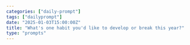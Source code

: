 ```yaml
---
categories: ["daily-prompt"]
tags: ["dailyprompt"]
date: "2025-01-03T15:00:00Z"
title: "What's one habit you'd like to develop or break this year?"
type: "prompts"
---
```

